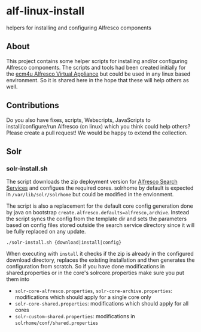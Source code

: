 # alf-linux-install
helpers for installing and configuring Alfresco components

## About

This project contains some helper scripts for installing and/or configuring Alfresco components. The scripts and tools had been created initially for the [ecm4u Alfresco Virtual Appliance](https://www.ecm4u.de/was-wir-tun/produkte/alfresco/alfresco-virtual-appliance) but could be used in any linux based environment. So it is shared here in the hope that these will help others as well. 

## Contributions

Do you also have fixes, scripts, Webscripts, JavaScripts to install/configure/run Alfresco (on linux) which you think could help others? Please create a pull request! We would be happy to extend the collection.

## Solr

###  solr-install.sh  

The script downloads the zip deployment version for [Alfresco Search Services](https://github.com/Alfresco/SearchServices) and configues the required cores. solrhome by default is expected in `/var/lib/solr/solrhome` but could be modified in the envionment.

The script is also a replacement for the default core config generation done by java on bootstrap `create.alfresco.defaults=alfresco,archive`. Instead the script syncs the config from the template dir and sets the parameters based on config files stored outside the search service directory since it will be fully replaced on any update.
````
./solr-install.sh {download|install|config}
````
When executing with `install` it checks if the zip is already in the configured download directory, replaces the existing installation and then generates the configuration from scratch. So if you have done modifications in shared.properties or in the core's solrcore.properties make sure you put them into 
* `solr-core-alfresco.properties`, `solr-core-archive.properties`: modifications which should apply for a single core only
* `solr-core-shared.properties`: modifications which should apply for all cores
* `solr-custom-shared.properties`: modifications in `solrhome/conf/shared.properties`